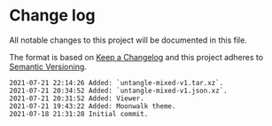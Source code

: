 # Change log

All notable changes to this project will be documented in this file.

The format is based on [Keep a Changelog](http://keepachangelog.com/en/1.0.0/)
and this project adheres to [Semantic Versioning](http://semver.org/spec/v2.0.0.html).

```
2021-07-21 22:14:26 Added: `untangle-mixed-v1.tar.xz`.
2021-07-21 20:34:52 Added: `untangle-mixed-v1.json.xz`.
2021-07-21 20:31:52 Added: Viewer.
2021-07-21 19:43:22 Added: Moonwalk theme.
2021-07-18 21:31:28 Initial commit. 
```
